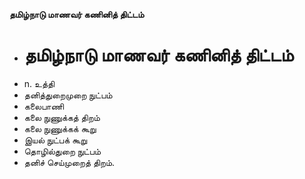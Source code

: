 **தமிழ்நாடு மாணவர் கணினித் திட்டம்**
- # தமிழ்நாடு மாணவர் கணினித் திட்டம்
- n. உத்தி
- தனித்துறைமுறை நுட்பம்
- கலைபாணி
- கலை நுணுக்கத் திறம்
- கலை நுணுக்கக் கூறு
- இயல் நுட்பக் கூறு
- தொழில்துறை நுட்பம்
- தனிச் செய்முறைத் திறம்.

